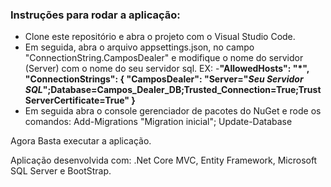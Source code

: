 ### Instruções para rodar a aplicação:

- Clone este repositório e abra o projeto com o Visual Studio Code.
- Em seguida, abra o arquivo appsettings.json, no campo "ConnectionString.CamposDealer" e modifique o nome do servidor (Server) com o nome do seu servidor sql. EX: 
-**"AllowedHosts": "*",
"ConnectionStrings": {
  "CamposDealer": "Server="*Seu Servidor SQL*";Database=Campos_Dealer_DB;Trusted_Connection=True;TrustServerCertificate=True"
}**
- Em seguida abra o console gerenciador de pacotes do NuGet e rode os comandos:
Add-Migrations "Migration inicial";
Update-Database

Agora Basta executar a aplicação.

Aplicação desenvolvida com: .Net Core MVC, Entity Framework, Microsoft SQL Server e BootStrap.
